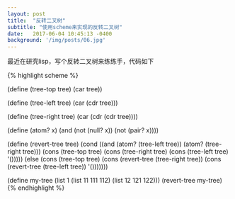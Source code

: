 ```yaml
---
layout: post
title:  "反转二叉树"
subtitle: "使用scheme来实现的反转二叉树"
date:   2017-06-04 10:45:13 -0400
background: '/img/posts/06.jpg'
---
```


最近在研究lisp，写个反转二叉树来练练手，代码如下

{% highlight scheme %}

(define (tree-top tree) (car tree))

(define (tree-left tree) (car (cdr tree)))

(define (tree-right tree) (car (cdr (cdr tree))))

(define (atom? x)
  (and (not (null? x))
              (not (pair? x))))


(define (revert-tree tree)
  (cond
   ((and (atom? (tree-left tree)) (atom? (tree-right tree)))
    (cons (tree-top tree)
          (cons (tree-right tree)
                (cons (tree-left tree)
                      '()))))
   (else
    (cons (tree-top tree)
          (cons (revert-tree (tree-right tree))
                (cons (revert-tree (tree-left tree))
                      '()))))))

(define my-tree (list 1 (list 11 111 112) (list 12 121 122)))
(revert-tree my-tree)
{% endhighlight %}

